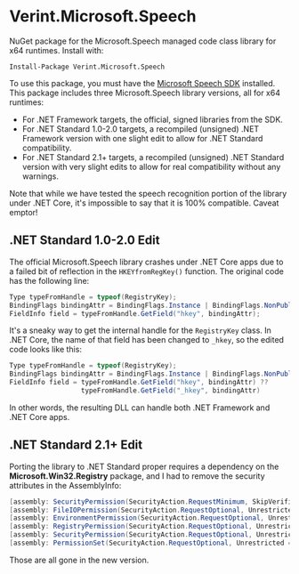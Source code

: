 ﻿# Verint.Microsoft.Speech

NuGet package for the Microsoft.Speech managed code class library for x64 runtimes. Install with:

```
Install-Package Verint.Microsoft.Speech
```

To use this package, you must have the [Microsoft Speech SDK](https://www.microsoft.com/en-us/download/details.aspx?id=27226) installed. This package includes three Microsoft.Speech library versions, all for x64 runtimes:

* For .NET Framework targets, the official, signed libraries from the SDK.
* For .NET Standard 1.0-2.0 targets, a recompiled (unsigned) .NET Framework version with one slight edit to allow for .NET Standard compatibility.
* For .NET Standard 2.1+ targets, a recompiled (unsigned) .NET Standard version with very slight edits to allow for real compatibility without any warnings.

Note that while we have tested the speech recognition portion of the library under .NET Core, it's impossible to say that it is 100% compatible. Caveat emptor!

## .NET Standard 1.0-2.0 Edit

The official Microsoft.Speech library crashes under .NET Core apps due to a failed bit of reflection in the `HKEYfromRegKey()` function.  The original code has the following line:

```cs
Type typeFromHandle = typeof(RegistryKey);
BindingFlags bindingAttr = BindingFlags.Instance | BindingFlags.NonPublic;
FieldInfo field = typeFromHandle.GetField("hkey", bindingAttr);
```

It's a sneaky way to get the internal handle for the `RegistryKey` class.  In .NET Core, the name of that field has been changed to `_hkey`, so the edited code looks like this:

```cs
Type typeFromHandle = typeof(RegistryKey);
BindingFlags bindingAttr = BindingFlags.Instance | BindingFlags.NonPublic;
FieldInfo field = typeFromHandle.GetField("hkey", bindingAttr) ??
                  typeFromHandle.GetField("_hkey", bindingAttr)
```

In other words, the resulting DLL can handle both .NET Framework and .NET Core apps.

## .NET Standard 2.1+ Edit

Porting the library to .NET Standard proper requires a dependency on the **Microsoft.Win32.Registry** package, and I had to remove the security attributes in the AssemblyInfo:

```cs
[assembly: SecurityPermission(SecurityAction.RequestMinimum, SkipVerification = true)]
[assembly: FileIOPermission(SecurityAction.RequestOptional, Unrestricted = true)]
[assembly: EnvironmentPermission(SecurityAction.RequestOptional, Unrestricted = true)]
[assembly: RegistryPermission(SecurityAction.RequestOptional, Unrestricted = true)]
[assembly: SecurityPermission(SecurityAction.RequestOptional, Unrestricted = true)]
[assembly: PermissionSet(SecurityAction.RequestOptional, Unrestricted = true)]
```

Those are all gone in the new version.
